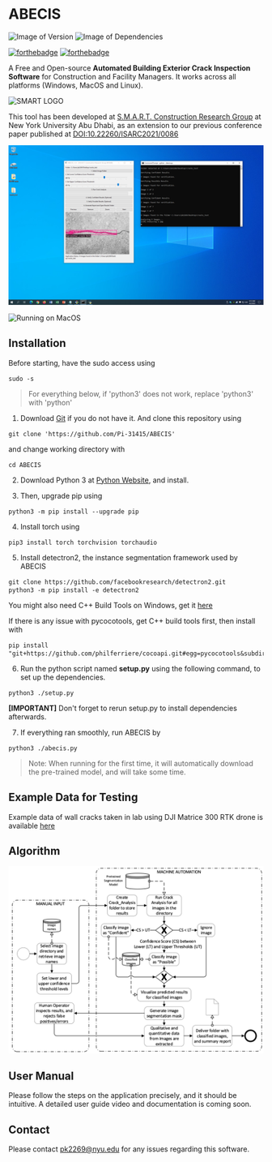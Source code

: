 # ABECIS
![Image of Version](https://img.shields.io/badge/version-v1.0-green)
![Image of Dependencies](https://img.shields.io/badge/dependencies-up%20to%20date-brightgreen)

[![forthebadge](https://forthebadge.com/images/badges/made-with-python.svg)](https://forthebadge.com)
[![forthebadge](https://forthebadge.com/images/badges/powered-by-qt.svg)](https://forthebadge.com)

A Free and Open-source **Automated Building Exterior Crack Inspection Software** for Construction and Facility Managers. It works across all platforms (Windows, MacOS and Linux).

![SMART LOGO](https://nyuad.nyu.edu/content/nyuad/en/home/research/faculty-labs-and-projects/smart-construction-research-group/jcr:content/mainparsys/columncontol_1182373776/columnpar4_1/image/image.adaptive.m1524841438804/394.jpg)

This tool has been developed at [S.M.A.R.T. Construction Research Group](https://nyuad.nyu.edu/en/research/faculty-labs-and-projects/smart-construction-research-group.html) at New York University Abu Dhabi, as an extension to our previous conference paper published at [DOI:10.22260/ISARC2021/0086](http://dx.doi.org/10.22260/ISARC2021/0086)

![Running on Windows](./media/windows.png)

![Running on MacOS](./media/mac.png)

## Installation

Before starting, have the sudo access using 
```
sudo -s
```

> For everything below, if 'python3' does not work, replace 'python3' with 'python'

1. Download [Git](https://git-scm.com/) if you do not have it. And clone this repository using

```
git clone 'https://github.com/Pi-31415/ABECIS'
```

and change working directory with

```
cd ABECIS
```

2. Download Python 3 at [Python Website](https://www.python.org/downloads/), and install.

3. Then, upgrade pip using

```
python3 -m pip install --upgrade pip
```

4. Install torch using

```
pip3 install torch torchvision torchaudio
```

5. Install detectron2, the instance segmentation framework used by ABECIS

```
git clone https://github.com/facebookresearch/detectron2.git
python3 -m pip install -e detectron2
```
You might also need C++ Build Tools on Windows, get it [here](https://visualstudio.microsoft.com/visual-cpp-build-tools/)

If there is any issue with pycocotools, get C++ build tools first, then install with 
```
pip install "git+https://github.com/philferriere/cocoapi.git#egg=pycocotools&subdirectory=PythonAPI"
```


6. Run the python script named **setup.py** using the following command, to set up the dependencies.

```
python3 ./setup.py
```

**[IMPORTANT]** Don't forget to rerun setup.py to install dependencies afterwards.

7. If everything ran smoothly, run ABECIS by

```
python3 ./abecis.py
```

> Note: When running for the first time, it will automatically download the pre-trained model, and will take some time.

## Example Data for Testing

Example data of wall cracks taken in lab using DJI Matrice 300 RTK drone is available [here](https://drive.google.com/drive/folders/1JAcw_7Kw_XL5GmNh1KUp9vH67yRvDQyM?usp=sharing)

## Algorithm

<img src="./media/algorithm.png">

## User Manual

Please follow the steps on the application precisely, and it should be intuitive. A detailed user guide video and documentation is coming soon.

## Contact
Please contact <pk2269@nyu.edu> for any issues regarding this software.
